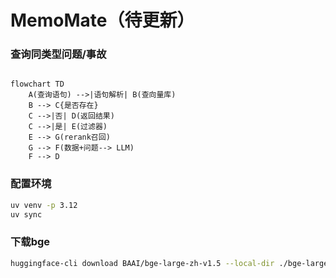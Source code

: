 # MemoMate（待更新）

### 查询同类型问题/事故

```mermaid

flowchart TD
    A(查询语句) -->|语句解析| B(查向量库)
    B --> C{是否存在}
    C -->|否| D(返回结果)
    C -->|是| E(过滤器)
    E --> G(rerank召回)
    G --> F(数据+问题--> LLM)
    F --> D
```
### 配置环境

```bash
uv venv -p 3.12
uv sync
```

### 下载bge

```bash
huggingface-cli download BAAI/bge-large-zh-v1.5 --local-dir ./bge-large-zh-v1.5
```